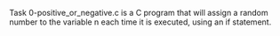 Task 0-positive_or_negative.c is a C program that will assign a random number to the variable n each time it is executed, using an if statement.
